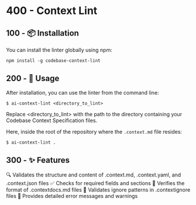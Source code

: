 # 400 - Context Lint

## 100 - 📦 Installation

You can install the linter globally using npm:

```
npm install -g codebase-context-lint
```

## 200 - 🚀 Usage
After installation, you can use the linter from the command line:

```
$ ai-context-lint <directory_to_lint>
```

Replace <directory_to_lint> with the path to the directory containing your Codebase Context Specification files.

Here, inside the root of the repository where the ```.context.md``` file resides: 

```
$ ai-context-lint .
```

## 300 - ✨ Features

🔍 Validates the structure and content of .context.md, .context.yaml, and .context.json files
✅ Checks for required fields and sections
📄 Verifies the format of .contextdocs.md files
🚫 Validates ignore patterns in .contextignore files
💬 Provides detailed error messages and warnings

